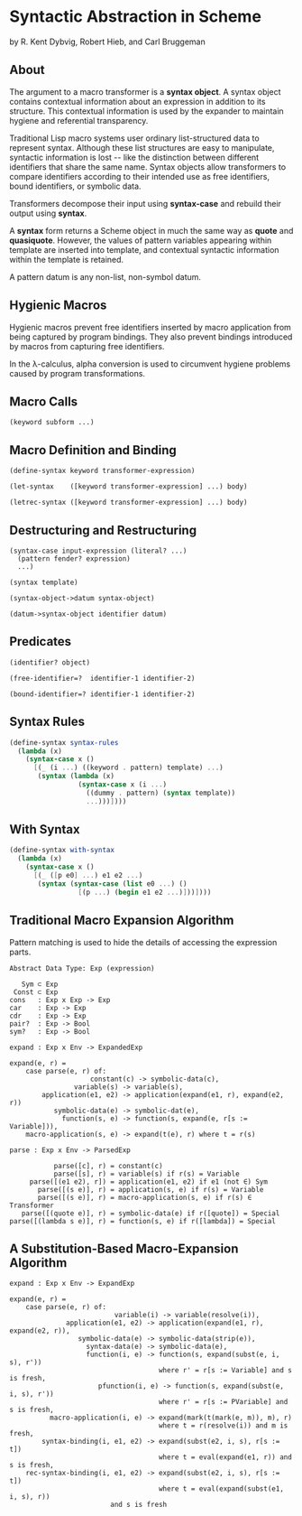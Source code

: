# Syntactic Abstraction in Scheme

by R. Kent Dybvig, Robert Hieb, and Carl Bruggeman

## About

The argument to a macro transformer is a **syntax object**. A syntax object
contains contextual information about an expression in addition to its structure.
This contextual information is used by the expander to maintain hygiene and
referential transparency.

Traditional Lisp macro systems user ordinary list-structured data to represent
syntax. Although these list structures are easy to manipulate, syntactic
information is lost -- like the distinction between different identifiers
that share the same name. Syntax objects allow transformers to compare identifiers
according to their intended use as free identifiers, bound identifiers, or symbolic
data.

Transformers decompose their input using **syntax-case** and rebuild their output
using **syntax**.

A **syntax** form returns a Scheme object in much the same way as **quote** and
**quasiquote**. However, the values of pattern variables appearing within template
are inserted into template, and contextual syntactic information within the template
is retained.

A pattern datum is any non-list, non-symbol datum.

## Hygienic Macros

Hygienic macros prevent free identifiers inserted by macro application from
being captured by program bindings. They also prevent bindings introduced by
macros from capturing free identifiers.

In the λ-calculus, alpha conversion is used to circumvent hygiene problems
caused by program transformations.

## Macro Calls

```text
(keyword subform ...)
```

## Macro Definition and Binding

```text
(define-syntax keyword transformer-expression)

(let-syntax    ([keyword transformer-expression] ...) body)

(letrec-syntax ([keyword transformer-expression] ...) body)
```

## Destructuring and Restructuring

```text
(syntax-case input-expression (literal? ...)
  (pattern fender? expression)
  ...)

(syntax template)

(syntax-object->datum syntax-object)

(datum->syntax-object identifier datum)
```

## Predicates

```text
(identifier? object)

(free-identifier=?  identifier-1 identifier-2)

(bound-identifier=? identifier-1 identifier-2)
```

## Syntax Rules

```scheme
(define-syntax syntax-rules
  (lambda (x)
    (syntax-case x ()
      [(_ (i ...) ((keyword . pattern) template) ...)
       (syntax (lambda (x)
                 (syntax-case x (i ...)
                   ((dummy . pattern) (syntax template))
                   ...)))])))
```

## With Syntax

```scheme
(define-syntax with-syntax
  (lambda (x)
    (syntax-case x ()
      [(_ ([p e0] ...) e1 e2 ...)
       (syntax (syntax-case (list e0 ...) ()
                 [(p ...) (begin e1 e2 ...)]))])))
```

## Traditional Macro Expansion Algorithm

Pattern matching is used to hide the details of accessing the expression parts.

```text
Abstract Data Type: Exp (expression)

   Sym ⊂ Exp
 Const ⊂ Exp
cons   : Exp x Exp -> Exp
car    : Exp -> Exp
cdr    : Exp -> Exp
pair?  : Exp -> Bool
sym?   : Exp -> Bool

expand : Exp x Env -> ExpandedExp

expand(e, r) =
    case parse(e, r) of:
                    constant(c) -> symbolic-data(c),
	            variable(s) -> variable(s),
	    application(e1, e2) -> application(expand(e1, r), expand(e2, r))
	       symbolic-data(e) -> symbolic-dat(e),
	         function(s, e) -> function(s, expand(e, r[s := Variable])),
	macro-application(s, e) -> expand(t(e), r) where t = r(s)

parse : Exp x Env -> ParsedExp

           parse([c], r) = constant(c)
           parse([s], r) = variable(s) if r(s) = Variable
     parse([(e1 e2), r]) = application(e1, e2) if e1 (not ∈) Sym
       parse([(s e)], r) = application(s, e) if r(s) = Variable
       parse([(s e)], r) = macro-application(s, e) if r(s) ∈ Transformer
   parse([(quote e)], r) = symbolic-data(e) if r([quote]) = Special
parse([(lambda s e)], r) = function(s, e) if r([lambda]) = Special
```

## A Substitution-Based Macro-Expansion Algorithm

```text
expand : Exp x Env -> ExpandExp

expand(e, r) =
    case parse(e, r) of:
                          variable(i) -> variable(resolve(i)),
  	          application(e1, e2) -> application(expand(e1, r), expand(e2, r)),
	             symbolic-data(e) -> symbolic-data(strip(e)),
	               syntax-data(e) -> symbolic-data(e),
	               function(i, e) -> function(s, expand(subst(e, i, s), r'))
	                                 where r' = r[s := Variable] and s is fresh,
                      pfunction(i, e) -> function(s, expand(subst(e, i, s), r'))
	                                 where r' = r[s := PVariable] and s is fresh,
	      macro-application(i, e) -> expand(mark(t(mark(e, m)), m), r)
	                                 where t = r(resolve(i)) and m is fresh,
	    syntax-binding(i, e1, e2) -> expand(subst(e2, i, s), r[s := t])
	                                 where t = eval(expand(e1, r)) and s is fresh,
	rec-syntax-binding(i, e1, e2) -> expand(subst(e2, i, s), r[s := t])
	                                 where t = eval(expand(subst(e1, i, s), r))
					     and s is fresh
```
